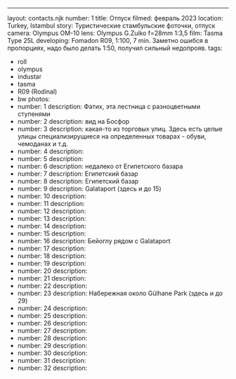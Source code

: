 ---
layout: contacts.njk
number: 1
title: Отпуск
filmed: февраль 2023
location: Turkey, Istambul
story: Туристические стамбульские фоточки, отпуск
camera: Olympus OM-10
lens: Olympus G.Zuiko f=28mm 1:3,5
film: Tasma Type 25L
developing: Fomadon R09, 1:100, 7 min. Заметно ошибся в пропорциях, надо было делать 1:50, получил сильный недопрояв.
tags:
  - roll
  - olympus
  - industar
  - tasma
  - R09 (Rodinal)
  - bw
photos:
  - number: 1
    description: Фатих, эта лестница с разноцветными ступенями
  - number: 2
    description: вид на Босфор
  - number: 3
    description: какая-то из торговых улиц. Здесь есть целые улицы специализирущиеся на определенных товарах - обуви, чемоданах и т.д.
  - number: 4
    description:
  - number: 5
    description:
  - number: 6
    description: недалеко от Египетского базара
  - number: 7
    description: Египетский базар
  - number: 8
    description: Египетский базар
  - number: 9
    description: Galataport (здесь и до 15)
  - number: 10
    description:
  - number: 11
    description:
  - number: 12
    description:
  - number: 13
    description:
  - number: 14
    description:
  - number: 15
    description:
  - number: 16
    description: Бейоглу рядом с Galataport
  - number: 17
    description:
  - number: 18
    description:
  - number: 19
    description:
  - number: 20
    description:
  - number: 21
    description:
  - number: 22
    description:
  - number: 23
    description: Набережная около Gülhane Park (здесь и до 29)
  - number: 24
    description:
  - number: 25
    description:
  - number: 26
    description:
  - number: 27
    description:
  - number: 28
    description:
  - number: 29
    description:
  - number: 30
    description:
  - number: 31
    description:
  - number: 32
    description:
